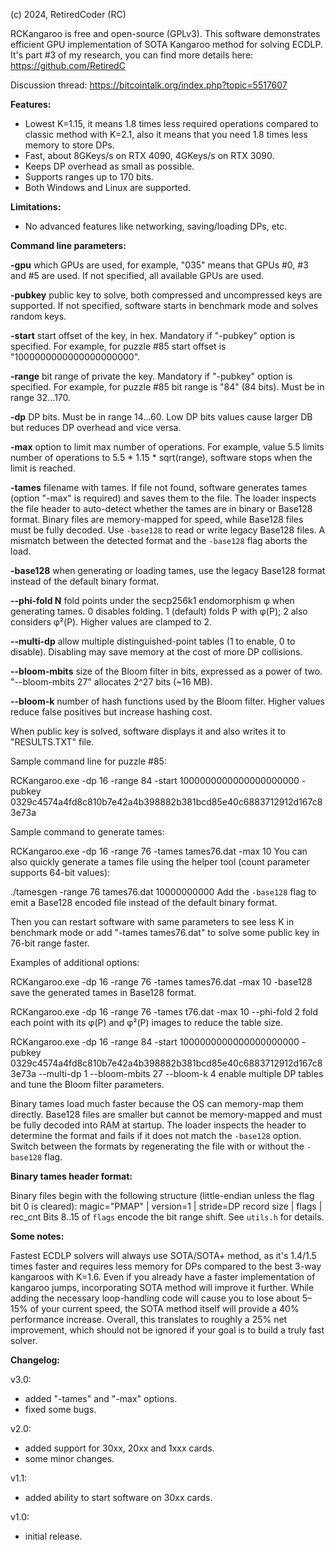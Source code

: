 (c) 2024, RetiredCoder (RC)

RCKangaroo is free and open-source (GPLv3).
This software demonstrates efficient GPU implementation of SOTA Kangaroo method for solving ECDLP. 
It's part #3 of my research, you can find more details here: https://github.com/RetiredC

Discussion thread: https://bitcointalk.org/index.php?topic=5517607

<b>Features:</b>

- Lowest K=1.15, it means 1.8 times less required operations compared to classic method with K=2.1, also it means that you need 1.8 times less memory to store DPs.
- Fast, about 8GKeys/s on RTX 4090, 4GKeys/s on RTX 3090.
- Keeps DP overhead as small as possible.
- Supports ranges up to 170 bits.
- Both Windows and Linux are supported.

<b>Limitations:</b>

- No advanced features like networking, saving/loading DPs, etc.

<b>Command line parameters:</b>

<b>-gpu</b>		which GPUs are used, for example, "035" means that GPUs #0, #3 and #5 are used. If not specified, all available GPUs are used. 

<b>-pubkey</b>		public key to solve, both compressed and uncompressed keys are supported. If not specified, software starts in benchmark mode and solves random keys. 

<b>-start</b>		start offset of the key, in hex. Mandatory if "-pubkey" option is specified. For example, for puzzle #85 start offset is "1000000000000000000000". 

<b>-range</b>		bit range of private the key. Mandatory if "-pubkey" option is specified. For example, for puzzle #85 bit range is "84" (84 bits). Must be in range 32...170. 

<b>-dp</b>		DP bits. Must be in range 14...60. Low DP bits values cause larger DB but reduces DP overhead and vice versa. 

<b>-max</b>		option to limit max number of operations. For example, value 5.5 limits number of operations to 5.5 * 1.15 * sqrt(range), software stops when the limit is reached. 

<b>-tames</b>           filename with tames. If file not found, software generates tames (option "-max" is required) and saves them to the file. The loader inspects the file header to auto-detect whether the tames are in binary or Base128 format. Binary files are memory-mapped for speed, while Base128 files must be fully decoded. Use <code>-base128</code> to read or write legacy Base128 files. A mismatch between the detected format and the <code>-base128</code> flag aborts the load.

<b>-base128</b>        when generating or loading tames, use the legacy Base128 format instead of the default binary format.

<b>--phi-fold N</b>    fold points under the secp256k1 endomorphism φ when generating tames. 0 disables folding. 1 (default) folds P with φ(P); 2 also considers φ²(P). Higher values are clamped to 2.

<b>--multi-dp</b>      allow multiple distinguished-point tables (1 to enable, 0 to disable). Disabling may save memory at the cost of more DP collisions.

<b>--bloom-mbits</b>   size of the Bloom filter in bits, expressed as a power of two. "--bloom-mbits 27" allocates 2^27 bits (~16 MB).

<b>--bloom-k</b>       number of hash functions used by the Bloom filter. Higher values reduce false positives but increase hashing cost.

When public key is solved, software displays it and also writes it to "RESULTS.TXT" file. 

Sample command line for puzzle #85:

RCKangaroo.exe -dp 16 -range 84 -start 1000000000000000000000 -pubkey 0329c4574a4fd8c810b7e42a4b398882b381bcd85e40c6883712912d167c83e73a

Sample command to generate tames:

RCKangaroo.exe -dp 16 -range 76 -tames tames76.dat -max 10
You can also quickly generate a tames file using the helper tool (count parameter supports 64-bit values):

./tamesgen -range 76 tames76.dat 10000000000
Add the <code>-base128</code> flag to emit a Base128 encoded file instead of the default binary format.

Then you can restart software with same parameters to see less K in benchmark mode or add "-tames tames76.dat" to solve some public key in 76-bit range faster.

Examples of additional options:

RCKangaroo.exe -dp 16 -range 76 -tames tames76.dat -max 10 -base128
  save the generated tames in Base128 format.

RCKangaroo.exe -dp 16 -range 76 -tames t76.dat -max 10 --phi-fold 2
  fold each point with its φ(P) and φ²(P) images to reduce the table size.

RCKangaroo.exe -dp 16 -range 84 -start 1000000000000000000000 -pubkey 0329c4574a4fd8c810b7e42a4b398882b381bcd85e40c6883712912d167c83e73a --multi-dp 1 --bloom-mbits 27 --bloom-k 4
  enable multiple DP tables and tune the Bloom filter parameters.

Binary tames load much faster because the OS can memory-map them directly. Base128 files are smaller but cannot be memory-mapped and must be fully decoded into RAM at startup. The loader inspects the header to determine the format and fails if it does not match the <code>-base128</code> option. Switch between the formats by regenerating the file with or without the <code>-base128</code> flag.

<b>Binary tames header format:</b>

Binary files begin with the following structure (little-endian unless the flag bit 0 is cleared):
magic="PMAP" | version=1 | stride=DP record size | flags | rec_cnt
Bits 8..15 of <code>flags</code> encode the bit range shift. See <code>utils.h</code> for details.

<b>Some notes:</b>

Fastest ECDLP solvers will always use SOTA/SOTA+ method, as it's 1.4/1.5 times faster and requires less memory for DPs compared to the best 3-way kangaroos with K=1.6. 
Even if you already have a faster implementation of kangaroo jumps, incorporating SOTA method will improve it further. 
While adding the necessary loop-handling code will cause you to lose about 5–15% of your current speed, the SOTA method itself will provide a 40% performance increase. 
Overall, this translates to roughly a 25% net improvement, which should not be ignored if your goal is to build a truly fast solver. 


<b>Changelog:</b>

v3.0:

- added "-tames" and "-max" options.
- fixed some bugs.

v2.0:

- added support for 30xx, 20xx and 1xxx cards.
- some minor changes.

v1.1:

- added ability to start software on 30xx cards.

v1.0:

- initial release.
